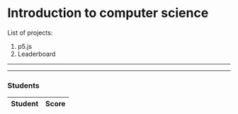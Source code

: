 # Introduction to computer science

List of projects:
1. p5.js
2. Leaderboard

***


***

### Students
|Student|Score|
|-------|-----|